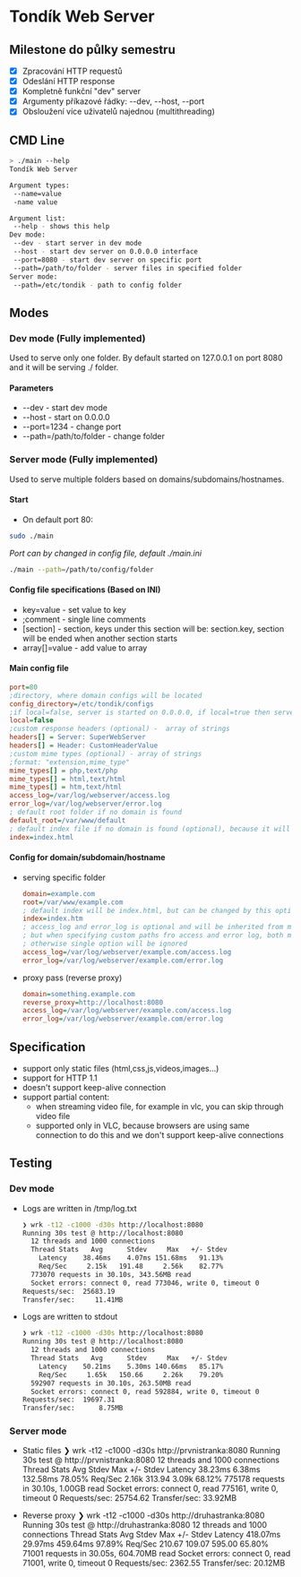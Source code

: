 # Tondík Web Server

## Milestone do půlky semestru
- [x] Zpracování HTTP requestů
- [x] Odeslání HTTP response
- [x] Kompletně funkční "dev" server 
- [x] Argumenty příkazové řádky: --dev, --host, --port
- [x] Obsloužení více uživatelů najednou (multithreading)

## CMD Line

```BASH
> ./main --help
Tondík Web Server

Argument types:
 --name=value
 -name value

Argument list:
 --help - shows this help
Dev mode:
 --dev - start server in dev mode
 --host - start dev server on 0.0.0.0 interface
 --port=8080 - start dev server on specific port
 --path=/path/to/folder - server files in specified folder
Server mode:
 --path=/etc/tondik - path to config folder
```

## Modes
### Dev mode (Fully implemented)
Used to serve only one folder. By default started on 127.0.0.1 on port 8080 and it will be serving ./ folder. 

#### Parameters
- --dev - start dev mode
- --host - start on 0.0.0.0
- --port=1234 - change port
- --path=/path/to/folder - change folder

### Server mode (Fully implemented)
Used to serve multiple folders based on domains/subdomains/hostnames.

#### Start
- On default port 80:
```BASH
sudo ./main
```
*Port can by changed in config file, default ./main.ini*

```BASH
./main --path=/path/to/config/folder
```

#### Config file specifications (Based on INI)
- key=value - set value to key
- ;comment - single line comments
- [section] - section, keys under this section will be: section.key, section will be ended when another section starts
- array[]=value - add value to array

#### Main config file
```INI
port=80
;directory, where domain configs will be located
config_directory=/etc/tondik/configs
;if local=false, server is started on 0.0.0.0, if local=true then server is started on 127.0.0.1 (optional) - default value false
local=false
;custom response headers (optional) -  array of strings
headers[] = Server: SuperWebServer
headers[] = Header: CustomHeaderValue
;custom mime types (optional) - array of strings
;format: "extension,mime_type"
mime_types[] = php,text/php
mime_types[] = html,text/html
mime_types[] = htm,text/html
access_log=/var/log/webserver/access.log
error_log=/var/log/webserver/error.log
; default root folder if no domain is found
default_root=/var/www/default
; default index file if no domain is found (optional), because it will use index.html by default
index=index.html
```

#### Config for domain/subdomain/hostname
- serving specific folder
    ```INI
    domain=example.com
    root=/var/www/example.com
    ; default index will be index.html, but can be changed by this option
    index=index.htm
    ; access_log and error_log is optional and will be inherited from main config
    ; but when specifying custom paths fro access and error log, both must be set
    ; otherwise single option will be ignored
    access_log=/var/log/webserver/example.com/access.log
    error_log=/var/log/webserver/example.com/error.log
    ```
- proxy pass (reverse proxy)
    ```INI
    domain=something.example.com
    reverse_proxy=http://localhost:8080
    access_log=/var/log/webserver/example.com/access.log
    error_log=/var/log/webserver/example.com/error.log
    ```

## Specification
- support only static files (html,css,js,videos,images...)
- support for HTTP 1.1
- doesn't support keep-alive connection
- support partial content:
    - when streaming video file, for example in vlc, you can skip through video file
    - supported only in VLC, because browsers are using same connection to do this and we don't support keep-alive connections

## Testing
### Dev mode
- Logs are written in /tmp/log.txt
    ```BASH
    ❯ wrk -t12 -c1000 -d30s http://localhost:8080
    Running 30s test @ http://localhost:8080
      12 threads and 1000 connections
      Thread Stats   Avg      Stdev     Max   +/- Stdev
        Latency    38.46ms    4.07ms 151.68ms   91.13%
        Req/Sec     2.15k   191.48     2.56k    82.77%
      773070 requests in 30.10s, 343.56MB read
      Socket errors: connect 0, read 773046, write 0, timeout 0
    Requests/sec:  25683.19
    Transfer/sec:     11.41MB
    ```
- Logs are written to stdout
    ```BASH
    ❯ wrk -t12 -c1000 -d30s http://localhost:8080
    Running 30s test @ http://localhost:8080
      12 threads and 1000 connections
      Thread Stats   Avg      Stdev     Max   +/- Stdev
        Latency    50.21ms    5.30ms 140.66ms   85.17%
        Req/Sec     1.65k   150.66     2.26k    79.20%
      592907 requests in 30.10s, 263.50MB read
      Socket errors: connect 0, read 592884, write 0, timeout 0
    Requests/sec:  19697.31
    Transfer/sec:      8.75MB
    ```
### Server mode

- Static files
❯ wrk -t12 -c1000 -d30s http://prvnistranka:8080
Running 30s test @ http://prvnistranka:8080
  12 threads and 1000 connections
  Thread Stats   Avg      Stdev     Max   +/- Stdev
    Latency    38.23ms    6.38ms 132.58ms   78.05%
    Req/Sec     2.16k   313.94     3.09k    68.12%
  775178 requests in 30.10s, 1.00GB read
  Socket errors: connect 0, read 775161, write 0, timeout 0
Requests/sec:  25754.62
Transfer/sec:     33.92MB

- Reverse proxy
❯ wrk -t12 -c1000 -d30s http://druhastranka:8080
Running 30s test @ http://druhastranka:8080
  12 threads and 1000 connections
  Thread Stats   Avg      Stdev     Max   +/- Stdev
    Latency   418.07ms   29.97ms 459.64ms   97.89%
    Req/Sec   210.67    109.07   595.00     65.80%
  71001 requests in 30.05s, 604.70MB read
  Socket errors: connect 0, read 71001, write 0, timeout 0
Requests/sec:   2362.55
Transfer/sec:     20.12MB